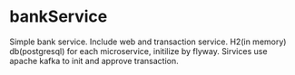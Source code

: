 # bankService
Simple bank service. Include web and transaction service. H2(in memory) db(postgresql) for each microservice, initilize by flyway. Sirvices use apache kafka to init and approve transaction.

